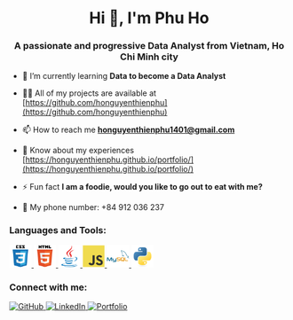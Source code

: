 <h1 align="center">Hi 👋, I'm Phu Ho</h1>
<h3 align="center">A passionate and progressive Data Analyst from Vietnam, Ho Chi Minh city</h3>

- 🌱 I’m currently learning **Data to become a Data Analyst**

- 👨‍💻 All of my projects are available at [https://github.com/honguyenthienphu](https://github.com/honguyenthienphu)

- 📫 How to reach me **honguyenthienphu1401@gmail.com**

- 📄 Know about my experiences [https://honguyenthienphu.github.io/portfolio/](https://honguyenthienphu.github.io/portfolio/)

- ⚡ Fun fact **I am a foodie, would you like to go out to eat with me?**

- 📱 My phone number: +84 912 036 237

<h3 align="left">Languages and Tools:</h3>
<p align="left"> <a href="https://www.w3schools.com/css/" target="_blank" rel="noreferrer"> <img src="https://raw.githubusercontent.com/devicons/devicon/master/icons/css3/css3-original-wordmark.svg" alt="css3" width="40" height="40"/> </a> <a href="https://www.w3.org/html/" target="_blank" rel="noreferrer"> <img src="https://raw.githubusercontent.com/devicons/devicon/master/icons/html5/html5-original-wordmark.svg" alt="html5" width="40" height="40"/> </a> <a href="https://www.java.com" target="_blank" rel="noreferrer"> <img src="https://raw.githubusercontent.com/devicons/devicon/master/icons/java/java-original.svg" alt="java" width="40" height="40"/> </a> <a href="https://developer.mozilla.org/en-US/docs/Web/JavaScript" target="_blank" rel="noreferrer"> <img src="https://raw.githubusercontent.com/devicons/devicon/master/icons/javascript/javascript-original.svg" alt="javascript" width="40" height="40"/> </a> <a href="https://www.mysql.com/" target="_blank" rel="noreferrer"> <img src="https://raw.githubusercontent.com/devicons/devicon/master/icons/mysql/mysql-original-wordmark.svg" alt="mysql" width="40" height="40"/> </a> <a href="https://www.python.org" target="_blank" rel="noreferrer"> <img src="https://raw.githubusercontent.com/devicons/devicon/master/icons/python/python-original.svg" alt="python" width="40" height="40"/> </a> </p>

<h3>Connect with me:</h3>
<p align="left">
    <a href="https://github.com/honguyenthienphu" target="_blank">
        <img src="https://img.shields.io/badge/GitHub-100000?style=for-the-badge&logo=github&logoColor=white" alt="GitHub">
    </a>
    <a href="https://www.linkedin.com/in/honguyenthienphu/" target="_blank">
        <img src="https://img.shields.io/badge/LinkedIn-0077B5?style=for-the-badge&logo=linkedin&logoColor=white" alt="LinkedIn">
    </a>
    <a href="https://honguyenthienphu.github.io/portfolio/" target="_blank">
        <img src="https://img.shields.io/badge/Portfolio-A6CE39?style=for-the-badge&logo=About.me&logoColor=white" alt="Portfolio">
    </a>
</p>
